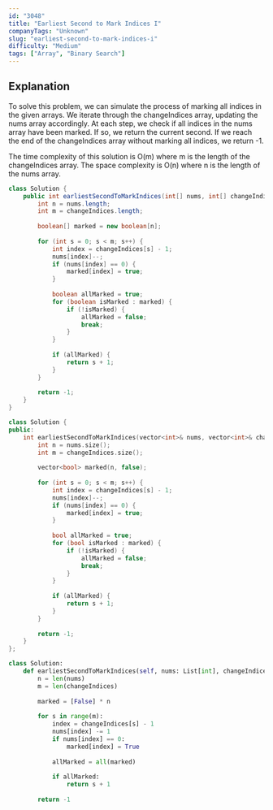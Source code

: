 ```yaml
---
id: "3048"
title: "Earliest Second to Mark Indices I"
companyTags: "Unknown"
slug: "earliest-second-to-mark-indices-i"
difficulty: "Medium"
tags: ["Array", "Binary Search"]
---
```


## Explanation

To solve this problem, we can simulate the process of marking all indices in the given arrays. We iterate through the changeIndices array, updating the nums array accordingly. At each step, we check if all indices in the nums array have been marked. If so, we return the current second. If we reach the end of the changeIndices array without marking all indices, we return -1.

The time complexity of this solution is O(m) where m is the length of the changeIndices array. The space complexity is O(n) where n is the length of the nums array.
```java
class Solution {
    public int earliestSecondToMarkIndices(int[] nums, int[] changeIndices) {
        int n = nums.length;
        int m = changeIndices.length;
        
        boolean[] marked = new boolean[n];
        
        for (int s = 0; s < m; s++) {
            int index = changeIndices[s] - 1;
            nums[index]--;
            if (nums[index] == 0) {
                marked[index] = true;
            }
            
            boolean allMarked = true;
            for (boolean isMarked : marked) {
                if (!isMarked) {
                    allMarked = false;
                    break;
                }
            }
            
            if (allMarked) {
                return s + 1;
            }
        }
        
        return -1;
    }
}
```

```cpp
class Solution {
public:
    int earliestSecondToMarkIndices(vector<int>& nums, vector<int>& changeIndices) {
        int n = nums.size();
        int m = changeIndices.size();
        
        vector<bool> marked(n, false);
        
        for (int s = 0; s < m; s++) {
            int index = changeIndices[s] - 1;
            nums[index]--;
            if (nums[index] == 0) {
                marked[index] = true;
            }
            
            bool allMarked = true;
            for (bool isMarked : marked) {
                if (!isMarked) {
                    allMarked = false;
                    break;
                }
            }
            
            if (allMarked) {
                return s + 1;
            }
        }
        
        return -1;
    }
};
```

```python
class Solution:
    def earliestSecondToMarkIndices(self, nums: List[int], changeIndices: List[int]) -> int:
        n = len(nums)
        m = len(changeIndices)
        
        marked = [False] * n
        
        for s in range(m):
            index = changeIndices[s] - 1
            nums[index] -= 1
            if nums[index] == 0:
                marked[index] = True
            
            allMarked = all(marked)
            
            if allMarked:
                return s + 1
        
        return -1
```